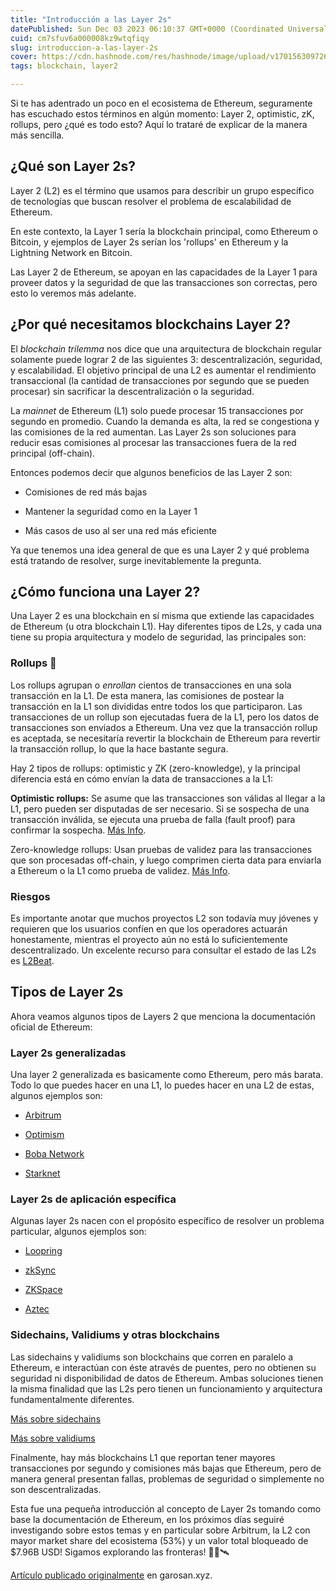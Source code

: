 ```yaml
---
title: "Introducción a las Layer 2s"
datePublished: Sun Dec 03 2023 06:10:37 GMT+0000 (Coordinated Universal Time)
cuid: cm7sfuv6a000008kz9wtqfiqy
slug: introduccion-a-las-layer-2s
cover: https://cdn.hashnode.com/res/hashnode/image/upload/v1701563097265/2ecb7307-abb5-4b4a-aab3-11b4a9f959cb.png
tags: blockchain, layer2

---
```


Si te has adentrado un poco en el ecosistema de Ethereum, seguramente has escuchado estos términos en algún momento: Layer 2, optimistic, zK, rollups, pero ¿qué es todo esto? Aquí lo trataré de explicar de la manera más sencilla.

## ¿Qué son Layer 2s?

Layer 2 (L2) es el término que usamos para describir un grupo específico de tecnologías que buscan resolver el problema de escalabilidad de Ethereum.

En este contexto, la Layer 1 sería la blockchain principal, como Ethereum o Bitcoin, y ejemplos de Layer 2s serían los 'rollups' en Ethereum y la Lightning Network en Bitcoin.

Las Layer 2 de Ethereum, se apoyan en las capacidades de la Layer 1 para proveer datos y la seguridad de que las transacciones son correctas, pero esto lo veremos más adelante.

## ¿Por qué necesitamos blockchains Layer 2?

El *blockchain trilemma* nos dice que una arquitectura de blockchain regular solamente puede lograr 2 de las siguientes 3: descentralización, seguridad, y escalabilidad. El objetivo principal de una L2 es aumentar el rendimiento transaccional (la cantidad de transacciones por segundo que se pueden procesar) sin sacrificar la descentralización o la seguridad.

La *mainnet* de Ethereum (L1) solo puede procesar 15 transacciones por segundo en promedio. Cuando la demanda es alta, la red se congestiona y las comisiones de la red aumentan. Las Layer 2s son soluciones para reducir esas comisiones al procesar las transacciones fuera de la red principal (off-chain).

Entonces podemos decir que algunos beneficios de las Layer 2 son:

* Comisiones de red más bajas
    
* Mantener la seguridad como en la Layer 1
    
* Más casos de uso al ser una red más eficiente
    

Ya que tenemos una idea general de que es una Layer 2 y qué problema está tratando de resolver, surge inevitablemente la pregunta.

## ¿Cómo funciona una Layer 2?

Una Layer 2 es una blockchain en sí misma que extiende las capacidades de Ethereum (u otra blockchain L1). Hay diferentes tipos de L2s, y cada una tiene su propia arquitectura y modelo de seguridad, las principales son:

### Rollups 🌯

Los rollups agrupan o *enrollan* cientos de transacciones en una sola transacción en la L1. De esta manera, las comisiones de postear la transacción en la L1 son divididas entre todos los que participaron. Las transacciones de un rollup son ejecutadas fuera de la L1, pero los datos de transacciones son enviados a Ethereum. Una vez que la transacción rollup es aceptada, se necesitaría revertir la blockchain de Ethereum para revertir la transacción rollup, lo que la hace bastante segura.

Hay 2 tipos de rollups: optimistic y ZK (zero-knowledge), y la principal diferencia está en cómo envían la data de transacciones a la L1:

**Optimistic rollups:** Se asume que las transacciones son válidas al llegar a la L1, pero pueden ser disputadas de ser necesario. Si se sospecha de una transacción inválida, se ejecuta una prueba de falla (fault proof) para confirmar la sospecha. [Más Info](https://ethereum.org/es/developers/docs/scaling/optimistic-rollups/).

Zero-knowledge rollups: Usan pruebas de validez para las transacciones que son procesadas off-chain, y luego comprimen cierta data para enviarla a Ethereum o la L1 como prueba de validez. [Más Info](https://ethereum.org/es/developers/docs/scaling/zk-rollups/).

### Riesgos

Es importante anotar que muchos proyectos L2 son todavía muy jóvenes y requieren que los usuarios confíen en que los operadores actuarán honestamente, mientras el proyecto aún no está lo suficientemente descentralizado. Un excelente recurso para consultar el estado de las L2s es [L2Beat](https://l2beat.com/scaling/risk).

## Tipos de Layer 2s

Ahora veamos algunos tipos de Layers 2 que menciona la documentación oficial de Ethereum:

### Layer 2s generalizadas

Una layer 2 generalizada es basicamente como Ethereum, pero más barata. Todo lo que puedes hacer en una L1, lo puedes hacer en una L2 de estas, algunos ejemplos son:

* [Arbitrum](https://arbitrum.io/)
    
* [Optimism](https://www.optimism.io/)
    
* [Boba Network](https://boba.network/)
    
* [Starknet](https://www.starknet.io/en)
    

### Layer 2s de aplicación específica

Algunas layer 2s nacen con el propósito específico de resolver un problema particular, algunos ejemplos son:

* [Loopring](https://loopring.org/#/)
    
* [zkSync](https://zksync.io/)
    
* [ZKSpace](https://zks.org/)
    
* [Aztec](https://aztec.network/)
    

### Sidechains, Validiums y otras blockchains

Las sidechains y validiums son blockchains que corren en paralelo a Ethereum, e interactúan con éste através de puentes, pero no obtienen su seguridad ni disponibilidad de datos de Ethereum. Ambas soluciones tienen la misma finalidad que las L2s pero tienen un funcionamiento y arquitectura fundamentalmente diferentes.

[Más sobre sidechains](https://ethereum.org/en/developers/docs/scaling/sidechains/)

[Más sobre validiums](https://ethereum.org/en/developers/docs/scaling/validium/)

Finalmente, hay más blockchains L1 que reportan tener mayores transacciones por segundo y comisiones más bajas que Ethereum, pero de manera general presentan fallas, problemas de seguridad o simplemente no son descentralizadas.

Esta fue una pequeña introducción al concepto de Layer 2s tomando como base la documentación de Ethereum, en los próximos días seguiré investigando sobre estos temas y en particular sobre Arbitrum, la L2 con mayor market share del ecosistema (53%) y un valor total bloqueado de $7.96B USD! Sigamos explorando las fronteras! 👨‍🚀🛰️  
  
[Artículo publicado originalmente](https://garosan.hashnode.dev/introduccion-a-las-layer-2s) en garosan.xyz.